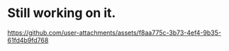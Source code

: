 # Still working on it.


https://github.com/user-attachments/assets/f8aa775c-3b73-4ef4-9b35-61fd4b9fd768

